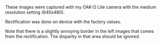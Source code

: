 These images were captured with my OAK-D Lite camera with the medium resolution setting (640x480).

Rectification was done on device with the factory values.

Note that there is a slightly annoying border in the left images that comes from the rectification. The disparity in that area should be ignored.
